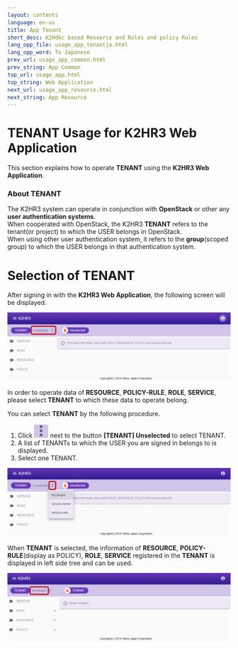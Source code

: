 ```yaml
---
layout: contents
language: en-us
title: App Tenant
short_desc: K2Hdkc based Resource and Roles and policy Rules
lang_opp_file: usage_app_tenantja.html
lang_opp_word: To Japanese
prev_url: usage_app_common.html
prev_string: App Common
top_url: usage_app.html
top_string: Web Application
next_url: usage_app_resource.html
next_string: App Resource
---
```


# TENANT Usage for K2HR3 Web Application
This section explains how to operate **TENANT** using the **K2HR3 Web Application**.

### About TENANT
The K2HR3 system can operate in conjunction with **OpenStack** or other any **user authentication systems**.  
When cooperated with OpenStack, the K2HR3 **TENANT** refers to the tenant(or project) to which the USER belongs in OpenStack.  
When using other user authentication system, it refers to the **group**(scoped group) to which the USER belongs in that authentication system.

# Selection of TENANT
After signing in with the **K2HR3 Web Application**, the following screen will be displayed.  

![K2HR3 Usage Application - Select Tenant](images/usage_app_tenant_unselect.png)

In order to operate data of **RESOURCE**, **POLICY-RULE**, **ROLE**, **SERVICE**, please select **TENANT** to which these data to operate belong.  

You can select **TENANT** by the following procedure.  
1. Click ![K2HR3 Select Tenant Button](images/button_tenant_select.png) next to the button **[TENANT] Unselected** to select TENANT.
1. A list of TENANTs to which the USER you are signed in belongs to is displayed.
1. Select one TENANT.

![K2HR3 Usage Application - Select Tenant](images/usage_app_tenant_select.png)

When **TENANT** is selected, the information of **RESOURCE**, **POLICY-RULE**(display as POLICY), **ROLE**, **SERVICE** registered in the **TENANT** is displayed in left side tree and can be used.  

![K2HR3 Usage Application - Selected Tenant](images/usage_app_tenant_selected.png)

